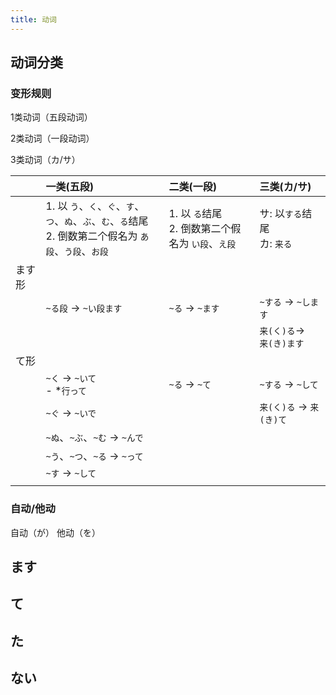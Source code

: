 ```yaml
---
title: 动词
---
```


## 动词分类

### 变形规则

1类动词（五段动词）

2类动词（一段动词）

3类动词（カ/サ）

||一类(五段)|二类(一段)|三类(カ/サ)|
|:---|:---|:---|:---|
||1. 以 `う`、`く`、`ぐ`、`す`、`つ`、`ぬ`、`ぶ`、`む`、`る`结尾 <br> 2. 倒数第二个假名为 `あ段`、`う段`、`お段`|1. 以 `る`结尾 <br> 2. 倒数第二个假名为 `い段`、`え段`|サ: 以`する`结尾<br>カ: `来る`|
|ます形||||
||`~る段` -> `~い段ます`|`~る` -> `~ます`|`~する` -> `~します`|
||||`来(く)る`->　`来(き)ます`|
|て形||||
||`~く` -> `~いて`<br> - *`行って`|`~る` -> `~て`|`~する` -> `~して`|
||`~ぐ` -> `~いで`||`来(く)る` -> `来(き)て`|
||`~ぬ`、`~ぶ`、`~む` -> `~んで`|||
||`~う`、`~つ`、`~る` -> `~って`|||
||`~す` -> `~して`|||
|||||

### 自动/他动

自动（が）
他动（を）


## ます

## て

## た

## ない